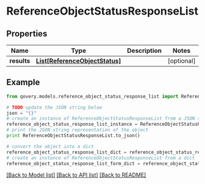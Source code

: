 # ReferenceObjectStatusResponseList


## Properties

Name | Type | Description | Notes
------------ | ------------- | ------------- | -------------
**results** | [**List[ReferenceObjectStatus]**](ReferenceObjectStatus.md) |  | [optional] 

## Example

```python
from qovery.models.reference_object_status_response_list import ReferenceObjectStatusResponseList

# TODO update the JSON string below
json = "{}"
# create an instance of ReferenceObjectStatusResponseList from a JSON string
reference_object_status_response_list_instance = ReferenceObjectStatusResponseList.from_json(json)
# print the JSON string representation of the object
print ReferenceObjectStatusResponseList.to_json()

# convert the object into a dict
reference_object_status_response_list_dict = reference_object_status_response_list_instance.to_dict()
# create an instance of ReferenceObjectStatusResponseList from a dict
reference_object_status_response_list_form_dict = reference_object_status_response_list.from_dict(reference_object_status_response_list_dict)
```
[[Back to Model list]](../README.md#documentation-for-models) [[Back to API list]](../README.md#documentation-for-api-endpoints) [[Back to README]](../README.md)


